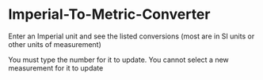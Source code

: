 # Imperial-To-Metric-Converter
Enter an Imperial unit and see the listed conversions (most are in SI units or other units of measurement)

You must type the number for it to update. You cannot select a new measurement for it to update
